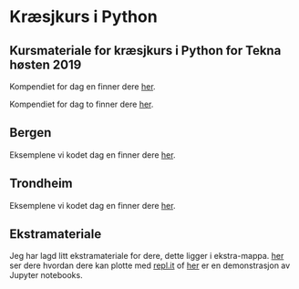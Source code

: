# Kræsjkurs i Python
## Kursmateriale for kræsjkurs i Python for Tekna høsten 2019 

Kompendiet for dag en finner dere [her](Teknakurs_kompendie_dag1.pdf).

Kompendiet for dag to finner dere [her](Teknakurs_kompendie_dag2.pdf).

## Bergen
Eksemplene vi kodet dag en finner dere [her](bergen/dag1).

## Trondheim
Eksemplene vi kodet dag en finner dere [her](trondheim/dag1).

## Ekstramateriale
Jeg har lagd litt ekstramateriale for dere, dette ligger i ekstra-mappa. [her](ekstra/plotting_i_replit.md)
ser dere hvordan dere kan plotte med [repl.it](https://repl.it) of [her](ekstra/Notebook_demo.ipynb) er en
demonstrasjon av Jupyter notebooks.
